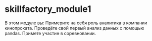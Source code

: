 # skillfactory_module1
В этом модуле вы:  Примерите на себя роль аналитика в компании кинопроката. Проведёте свой первый анализ данных с помощью pandas. Примете участие в соревновании.
